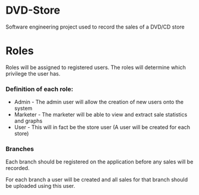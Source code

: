 DVD-Store
=========

Software engineering project used to record the sales of a DVD/CD store

# Roles

Roles will be assigned to registered users. The roles will determine which privilege‎ the user has.

### Definition of each role:

* Admin - The admin user will allow the creation of new users onto the system
* Marketer - The marketer will be able to view and extract sale statistics and graphs
* User - This will in fact be the store user (A user will be created for each store)

### Branches

Each branch should be registered on the application before any sales will be recorded.

For each branch a user will be created and all sales for that branch should be uploaded using this user.


